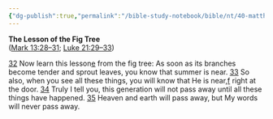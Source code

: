 ```yaml
---
{"dg-publish":true,"permalink":"/bible-study-notebook/bible/nt/40-matthew/matthew-24-32-35/","tags":["NT/40_Matthew-24v32-35"],"created":"2025-06-03T21:27:44.441-04:00","updated":"2025-06-04T01:43:17.952-04:00"}
---
```


**The Lesson of the Fig Tree**<br/>
([Mark 13:28–31](https://www.google.com/url?sa=E&q=https%3A%2F%2Fbiblehub.com%2Fbsb%2Fmark%2F13.htm%2328); [Luke 21:29–33](https://www.google.com/url?sa=E&q=https%3A%2F%2Fbiblehub.com%2Fbsb%2Fluke%2F21.htm%2329))

[32](https://www.google.com/url?sa=E&q=https%3A%2F%2Fbiblehub.com%2Fmatthew%2F24-32.htm) Now learn this lesson[e](https://www.google.com/url?sa=E&q=https%3A%2F%2Fbiblehub.com%2Fbsb%2Fmatthew%2F%23fn) from the fig tree: As soon as its branches become tender and sprout leaves, you know that summer is near. [33](https://www.google.com/url?sa=E&q=https%3A%2F%2Fbiblehub.com%2Fmatthew%2F24-33.htm) So also, when you see all these things, you will know that He is near,[f](https://www.google.com/url?sa=E&q=https%3A%2F%2Fbiblehub.com%2Fbsb%2Fmatthew%2F%23fn) right at the door. [34](https://www.google.com/url?sa=E&q=https%3A%2F%2Fbiblehub.com%2Fmatthew%2F24-34.htm) Truly I tell you, this generation will not pass away until all these things have happened. [35](https://www.google.com/url?sa=E&q=https%3A%2F%2Fbiblehub.com%2Fmatthew%2F24-35.htm) Heaven and earth will pass away, but My words will never pass away.
